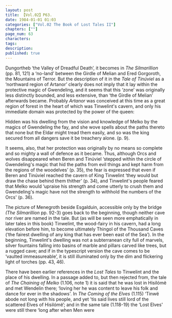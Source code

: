 ```yaml
---
layout: post
title: 【Vol.02】P63.
date: 1984-01-01 01:03
categories: ["Vol.02 The Book of Lost Tales II"]
chapters: [""]
page_num: 63
characters: 
tags: 
description: 
published: true
---
```


<p style="text-indent: 0;">
Dungortheb ‘the Valley of Dreadful Death’, it becomes in <I>The Silmarillion</I> (pp. 81, 121) a ‘no-land’ between the Girdle of Melian and Ered Gorgoroth, the Mountains of Terror. But the description of it in the <I>Tale of Tinúviel</I> as a ‘northward region of Artanor’ clearly does not imply that it lay within the protective magic of Gwendeling, and it seems that this ‘zone’ was originally less distinctly bounded, and less extensive, than ‘the Girdle of Melian’ afterwards became. Probably <I>Artanor</I> was conceived at this time as a great region of forest in the heart of which was Tinwelint's cavern, and only his immediate domain was protected by the power of the queen:
</p>

Hidden was his dwelling from the vision and knowledge of Melko by the magics of Gwendeling the fay, and she wove spells about the paths thereto that none but the Eldar might tread them easily, and so was the king secured from all dangers save it be treachery alone. (p. 9).

It seems, also, that her protection was originally by no means so complete and so mighty a wall of defence as it became. Thus, although Orcs and wolves disappeared when Beren and Tinúviel ‘stepped within the circle of Gwendeling's magic that hid the paths from evil things and kept harm from the regions of the woodelves’ (p. 35), the fear is expressed that even if Beren and Tinúviel reached the cavern of King Tinwelint ‘they would but draw the chase behind them thither’ (p. 34), and Tinwelint's people feared that Melko would ‘upraise his strength and come utterly to crush them and Gwendeling's magic have not the strength to withhold the numbers of the Orcs' (p. 36).

The picture of Menegroth beside Esgalduin, accessible only by the bridge <I>(The Silmarillion</I> pp. 92-3) goes back to the beginning, though neither cave nor river are named in the tale. But (as will be seen more emphatically in later tales in this book) Tinwelint, the wood-fairy in his cavern, had a long elevation before him, to become ultimately Thingol of the Thousand Caves (‘the fairest dwelling of any king that has ever been east of the Sea’). In the beginning, Tinwelint's dwelling was not a subterranean city full of marvels, silver fountains falling into basins of marble and pillars carved like trees, but a rugged cave; and if in the typescript version the cave comes to be ‘vaulted immeasureable’, it is still illuminated only by the dim and flickering light of torches (pp. 43, 46).

There have been earlier references in the <I>Lost Tales</I> to Tinwelint and the place of his dwelling. In a passage added to, but then rejected from, the tale of <I>The Chaining of Melko</I> (1.106, note 1) it is said that he was lost in Hisilómë and met Wendelin there; ‘loving her he was content to leave his folk and dance for ever in the shadows'. In <I>The Coming of the Elves</I> (1.115) ‘Tinwë abode not long with his people, and yet 'tis said lives still lord of the scattered Elves of Hisilómë’; and in the same tale (1.118-19) the ‘Lost Elves' were still there ‘long after when Men were

